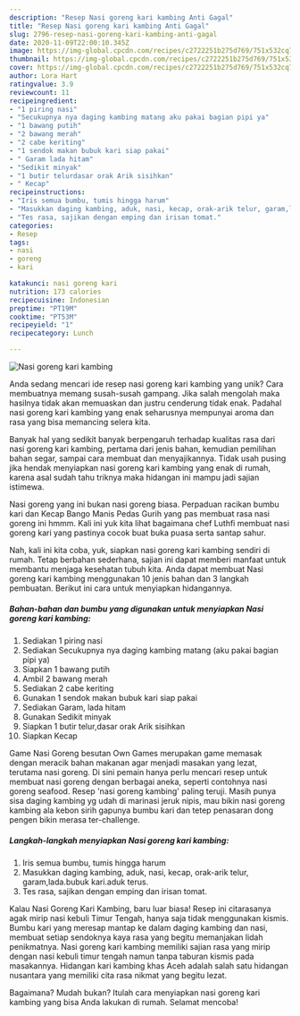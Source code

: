 ```yaml
---
description: "Resep Nasi goreng kari kambing Anti Gagal"
title: "Resep Nasi goreng kari kambing Anti Gagal"
slug: 2796-resep-nasi-goreng-kari-kambing-anti-gagal
date: 2020-11-09T22:00:10.345Z
image: https://img-global.cpcdn.com/recipes/c2722251b275d769/751x532cq70/nasi-goreng-kari-kambing-foto-resep-utama.jpg
thumbnail: https://img-global.cpcdn.com/recipes/c2722251b275d769/751x532cq70/nasi-goreng-kari-kambing-foto-resep-utama.jpg
cover: https://img-global.cpcdn.com/recipes/c2722251b275d769/751x532cq70/nasi-goreng-kari-kambing-foto-resep-utama.jpg
author: Lora Hart
ratingvalue: 3.9
reviewcount: 11
recipeingredient:
- "1 piring nasi"
- "Secukupnya nya daging kambing matang aku pakai bagian pipi ya"
- "1 bawang putih"
- "2 bawang merah"
- "2 cabe keriting"
- "1 sendok makan bubuk kari siap pakai"
- " Garam lada hitam"
- "Sedikit minyak"
- "1 butir telurdasar orak Arik sisihkan"
- " Kecap"
recipeinstructions:
- "Iris semua bumbu, tumis hingga harum"
- "Masukkan daging kambing, aduk, nasi, kecap, orak-arik telur, garam,lada.bubuk kari.aduk terus."
- "Tes rasa, sajikan dengan emping dan irisan tomat."
categories:
- Resep
tags:
- nasi
- goreng
- kari

katakunci: nasi goreng kari 
nutrition: 173 calories
recipecuisine: Indonesian
preptime: "PT19M"
cooktime: "PT53M"
recipeyield: "1"
recipecategory: Lunch

---
```



![Nasi goreng kari kambing](https://img-global.cpcdn.com/recipes/c2722251b275d769/751x532cq70/nasi-goreng-kari-kambing-foto-resep-utama.jpg)

Anda sedang mencari ide resep nasi goreng kari kambing yang unik? Cara membuatnya memang susah-susah gampang. Jika salah mengolah maka hasilnya tidak akan memuaskan dan justru cenderung tidak enak. Padahal nasi goreng kari kambing yang enak seharusnya mempunyai aroma dan rasa yang bisa memancing selera kita.

Banyak hal yang sedikit banyak berpengaruh terhadap kualitas rasa dari nasi goreng kari kambing, pertama dari jenis bahan, kemudian pemilihan bahan segar, sampai cara membuat dan menyajikannya. Tidak usah pusing jika hendak menyiapkan nasi goreng kari kambing yang enak di rumah, karena asal sudah tahu triknya maka hidangan ini mampu jadi sajian istimewa.

Nasi goreng yang ini bukan nasi goreng biasa. Perpaduan racikan bumbu kari dan Kecap Bango Manis Pedas Gurih yang pas membuat rasa nasi goreng ini hmmm. Kali ini yuk kita lihat bagaimana chef Luthfi membuat nasi goreng kari yang pastinya cocok buat buka puasa serta santap sahur.


Nah, kali ini kita coba, yuk, siapkan nasi goreng kari kambing sendiri di rumah. Tetap berbahan sederhana, sajian ini dapat memberi manfaat untuk membantu menjaga kesehatan tubuh kita. Anda dapat membuat Nasi goreng kari kambing menggunakan 10 jenis bahan dan 3 langkah pembuatan. Berikut ini cara untuk menyiapkan hidangannya.

<!--inarticleads1-->

##### Bahan-bahan dan bumbu yang digunakan untuk menyiapkan Nasi goreng kari kambing:

1. Sediakan 1 piring nasi
1. Sediakan Secukupnya nya daging kambing matang (aku pakai bagian pipi ya)
1. Siapkan 1 bawang putih
1. Ambil 2 bawang merah
1. Sediakan 2 cabe keriting
1. Gunakan 1 sendok makan bubuk kari siap pakai
1. Sediakan  Garam, lada hitam
1. Gunakan Sedikit minyak
1. Siapkan 1 butir telur,dasar orak Arik sisihkan
1. Siapkan  Kecap


Game Nasi Goreng besutan Own Games merupakan game memasak dengan meracik bahan makanan agar menjadi masakan yang lezat, terutama nasi goreng. Di sini pemain hanya perlu mencari resep untuk membuat nasi goreng dengan berbagai aneka, seperti contohnya nasi goreng seafood. Resep &#39;nasi goreng kambing&#39; paling teruji. Masih punya sisa daging kambing yg udah di marinasi jeruk nipis, mau bikin nasi goreng kambing ala kebon sirih gapunya bumbu kari dan tetep penasaran dong pengen bikin merasa ter-challenge. 

<!--inarticleads2-->

##### Langkah-langkah menyiapkan Nasi goreng kari kambing:

1. Iris semua bumbu, tumis hingga harum
1. Masukkan daging kambing, aduk, nasi, kecap, orak-arik telur, garam,lada.bubuk kari.aduk terus.
1. Tes rasa, sajikan dengan emping dan irisan tomat.


Kalau Nasi Goreng Kari Kambing, baru luar biasa! Resep ini citarasanya agak mirip nasi kebuli Timur Tengah, hanya saja tidak menggunakan kismis. Bumbu kari yang meresap mantap ke dalam daging kambing dan nasi, membuat setiap sendoknya kaya rasa yang begitu memanjakan lidah penikmatnya. Nasi goreng kari kambing memiliki sajian rasa yang mirip dengan nasi kebuli timur tengah namun tanpa taburan kismis pada masakannya. Hidangan kari kambing khas Aceh adalah salah satu hidangan nusantara yang memiliki cita rasa nikmat yang begitu lezat. 

Bagaimana? Mudah bukan? Itulah cara menyiapkan nasi goreng kari kambing yang bisa Anda lakukan di rumah. Selamat mencoba!

